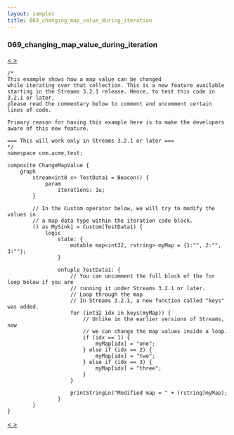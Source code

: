 ```yaml
---
layout: samples
title: 069_changing_map_value_during_iteration
---
```


### 069_changing_map_value_during_iteration

<div class="sampleNav"><a class="button" href="/sx43/samples/spl-for-beginner/068_tuple_introspection_inside_java_operator_com_acme_test_Temp2_spl/"> < </a><a class="button" href="/sx43/samples/spl-for-beginner/070_convert_block_data_into_tuples_using_parse_com_acme_test_ConvertBlockDataWithParse_spl/"> > </a>
</div>

~~~~~~
/*
This example shows how a map value can be changed
while iterating over that collection. This is a new feature available
starting in the Streams 3.2.1 release. Hence, to test this code in 3.2.1 or later, 
please read the commentary below to comment and uncomment certain lines of code.

Primary reason for having this example here is to make the developers aware of this new feature.

=== This will work only in Streams 3.2.1 or later ===
*/
namespace com.acme.test;

composite ChangeMapValue {
	graph
		stream<int8 x> TestData1 = Beacon() {
			param
				iterations: 1u;
		}
		
		// In the Custom operator below, we will try to modify the values in
		// a map data type within the iteration code block.
		() as MySink1 = Custom(TestData1) {
			logic
				state: {
					mutable map<int32, rstring> myMap = {1:"", 2:"", 3:""};
				}
				
				onTuple TestData1: {
					// You can uncomment the full block of the for loop below if you are
					// running it under Streams 3.2.1 or later.
					// Loop through the map
					// In Streams 3.2.1, a new function called "keys" was added.
					for (int32 idx in keys(myMap)) {
					    // Unlike in the earlier versions of Streams, now
					    // we can change the map values inside a loop.
						if (idx == 1) {
							myMap[idx] = "one";
						} else if (idx == 2) {
							myMap[idx] = "two";
						} else if (idx == 3) {
							myMap[idx] = "three";
						}
					}

					printStringLn("Modified map = " + (rstring)myMap); 
				}
		}
}

~~~~~~

<div class="sampleNav"><a class="button" href="/sx43/samples/spl-for-beginner/068_tuple_introspection_inside_java_operator_com_acme_test_Temp2_spl/"> < </a><a class="button" href="/sx43/samples/spl-for-beginner/070_convert_block_data_into_tuples_using_parse_com_acme_test_ConvertBlockDataWithParse_spl/"> > </a>
</div>

